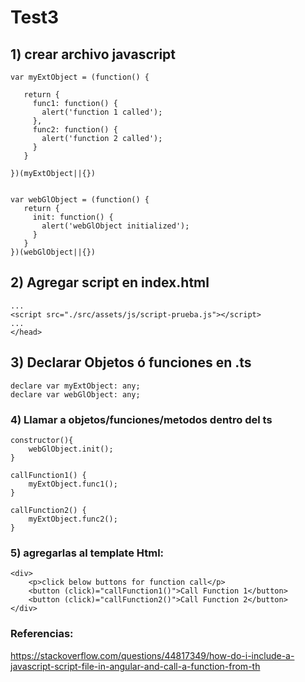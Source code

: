 # Test3

 ## 1) crear archivo javascript
 ```
var myExtObject = (function() {

    return {
      func1: function() {
        alert('function 1 called');
      },
      func2: function() {
        alert('function 2 called');
      }
    }

})(myExtObject||{})


var webGlObject = (function() { 
    return { 
      init: function() { 
        alert('webGlObject initialized');
      } 
    } 
})(webGlObject||{})
 ```

## 2) Agregar script en index.html
```<head>
...
<script src="./src/assets/js/script-prueba.js"></script>
...
</head>
 ```

## 3) Declarar Objetos ó funciones en .ts
```
declare var myExtObject: any;
declare var webGlObject: any;
```
### 4) Llamar a objetos/funciones/metodos dentro del ts
```
constructor(){
    webGlObject.init();
}

callFunction1() {
    myExtObject.func1();
}

callFunction2() {
    myExtObject.func2();
}
```

### 5) agregarlas al template Html:
```
<div>
    <p>click below buttons for function call</p>
    <button (click)="callFunction1()">Call Function 1</button>
    <button (click)="callFunction2()">Call Function 2</button>
</div>
```

### Referencias:
https://stackoverflow.com/questions/44817349/how-do-i-include-a-javascript-script-file-in-angular-and-call-a-function-from-th